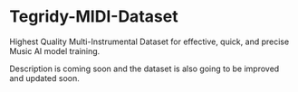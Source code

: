 # Tegridy-MIDI-Dataset

Highest Quality Multi-Instrumental Dataset for effective, quick, and precise Music AI model training.

Description is coming soon and the dataset is also going to be improved and updated soon.
